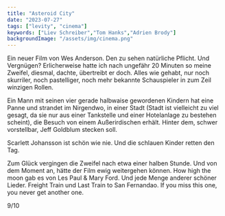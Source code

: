 ```yaml
---
title: "Asteroid City"
date: "2023-07-27"
tags: ["levity", "cinema"]
keywords: ["Liev Schreiber","Tom Hanks","Adrien Brody"]
backgroundImage: "/assets/img/cinema.png"
---
```

Ein neuer Film von Wes Anderson. Den zu sehen natürliche Pflicht. Und Vergnügen? Erlicherweise hatte ich nach ungefähr 20 Minuten so meine Zweifel, diesmal, dachte, übertreibt er doch. Alles wie gehabt, nur noch skurriler, noch pastelliger, noch mehr bekannte Schauspieler in zum Zeil winzigen Rollen.

Ein Mann mit seinen vier gerade halbwaise gewordenen Kindern hat eine Panne und strandet im Nirgendwo, in einer Stadt (Stadt ist vielleicht zu viel gesagt, da sie nur aus einer Tankstelle und einer Hotelanlage zu bestehen scheint), die Besuch von einem Außerirdischen erhält. Hinter dem, schwer vorstellbar, Jeff Goldblum stecken soll. 

Scarlett Johansson ist schön wie nie. Und die schlauen Kinder retten den Tag.

Zum Glück vergingen die Zweifel nach etwa einer halben Stunde. Und von dem Moment an, hätte der Film ewig weitergehen können. How high the moon gab es von Les Paul & Mary Ford. Und jede Menge anderer schöner Lieder. Freight Train und Last Train to San Fernandao. If you miss this one, you never get another one.

9/10
